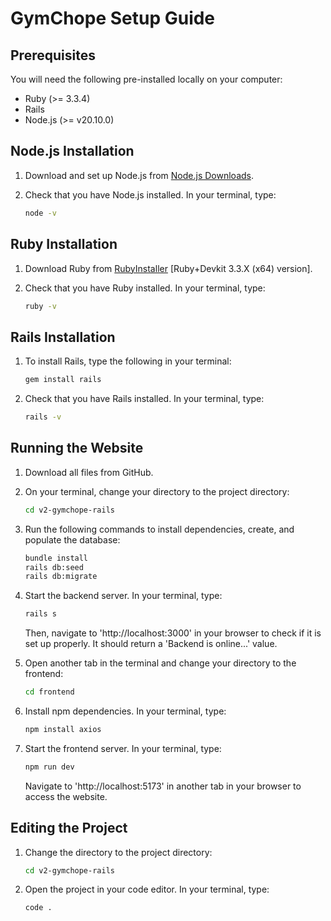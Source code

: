 # GymChope Setup Guide

## Prerequisites

You will need the following pre-installed locally on your computer:
- Ruby (>= 3.3.4)
- Rails
- Node.js (>= v20.10.0)

## Node.js Installation

1. Download and set up Node.js from [Node.js Downloads](https://nodejs.org/en/download/package-manager).

2. Check that you have Node.js installed. In your terminal, type:
    ```sh
    node -v
    ```

## Ruby Installation

1. Download Ruby from [RubyInstaller](https://rubyinstaller.org) [Ruby+Devkit 3.3.X (x64) version].

2. Check that you have Ruby installed. In your terminal, type:
    ```sh
    ruby -v
    ```

## Rails Installation

1. To install Rails, type the following in your terminal:
    ```sh
    gem install rails
    ```

2. Check that you have Rails installed. In your terminal, type:
    ```sh
    rails -v
    ```

## Running the Website

1. Download all files from GitHub.

2. On your terminal, change your directory to the project directory:
    ```sh
    cd v2-gymchope-rails
    ```

3. Run the following commands to install dependencies, create, and populate the database:
    ```sh
    bundle install
    rails db:seed
    rails db:migrate
    ```

4. Start the backend server. In your terminal, type:
    ```sh
    rails s
    ```
   Then, navigate to 'http://localhost:3000' in your browser to check if it is set up properly. It should return a 'Backend is online...' value.

5. Open another tab in the terminal and change your directory to the frontend:
    ```sh
    cd frontend
    ```

6. Install npm dependencies. In your terminal, type:
    ```sh
    npm install axios
    ```

7. Start the frontend server. In your terminal, type:
    ```sh
    npm run dev
    ```
   Navigate to 'http://localhost:5173' in another tab in your browser to access the website.

## Editing the Project

1. Change the directory to the project directory:
    ```sh
    cd v2-gymchope-rails
    ```

2. Open the project in your code editor. In your terminal, type:
    ```sh
    code .
    ```
